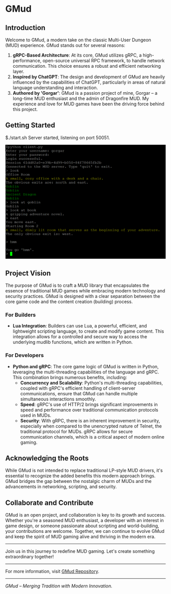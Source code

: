 # GMud

## Introduction

Welcome to GMud, a modern take on the classic Multi-User Dungeon (MUD) experience. GMud stands out for several reasons:

1. **gRPC-Based Architecture**: At its core, GMud utilizes gRPC, a high-performance, open-source universal RPC framework, to handle network communication. This choice ensures a robust and efficient networking layer.
2. **Inspired by ChatGPT**: The design and development of GMud are heavily influenced by the capabilities of ChatGPT, particularly in areas of natural language understanding and interaction.
3. **Authored by 'Gorgar'**: GMud is a passion project of mine, Gorgar – a long-time MUD enthusiast and the admin of Dragonfire MUD. My experience and love for MUD games have been the driving force behind this project.

## Getting Started

$./start.sh
Server started, listening on port 50051.

![Start the gRPC client](images/grpc_client.PNG)


## Project Vision

The purpose of GMud is to craft a MUD library that encapsulates the essence of traditional MUD games while embracing modern technology and security practices. GMud is designed with a clear separation between the core game code and the content creation (building) process.

### For Builders
- **Lua Integration**: Builders can use Lua, a powerful, efficient, and lightweight scripting language, to create and modify game content. This integration allows for a controlled and secure way to access the underlying mudlib functions, which are written in Python.

### For Developers
- **Python and gRPC**: The core game logic of GMud is written in Python, leveraging the multi-threading capabilities of the language and gRPC. This combination brings numerous benefits, including:
    - **Concurrency and Scalability**: Python's multi-threading capabilities, coupled with gRPC's efficient handling of client-server communications, ensure that GMud can handle multiple simultaneous interactions smoothly.
    - **Speed**: gRPC's use of HTTP/2 brings significant improvements in speed and performance over traditional communication protocols used in MUDs.
    - **Security**: With gRPC, there is an inherent improvement in security, especially when compared to the unencrypted nature of Telnet, the traditional protocol for MUDs. gRPC allows for secure communication channels, which is a critical aspect of modern online gaming.

## Acknowledging the Roots

While GMud is not intended to replace traditional LP-style MUD drivers, it's essential to recognize the added benefits this modern approach brings. GMud bridges the gap between the nostalgic charm of MUDs and the advancements in networking, scripting, and security.

## Collaborate and Contribute

GMud is an open project, and collaboration is key to its growth and success. Whether you're a seasoned MUD enthusiast, a developer with an interest in game design, or someone passionate about scripting and world-building, your contributions are welcome. Together, we can continue to evolve GMud and keep the spirit of MUD gaming alive and thriving in the modern era.

---

Join us in this journey to redefine MUD gaming. Let's create something extraordinary together!

---

For more information, visit [GMud Repository](https://github.com/wedsall/GMud).

---

*GMud – Merging Tradition with Modern Innovation.*

